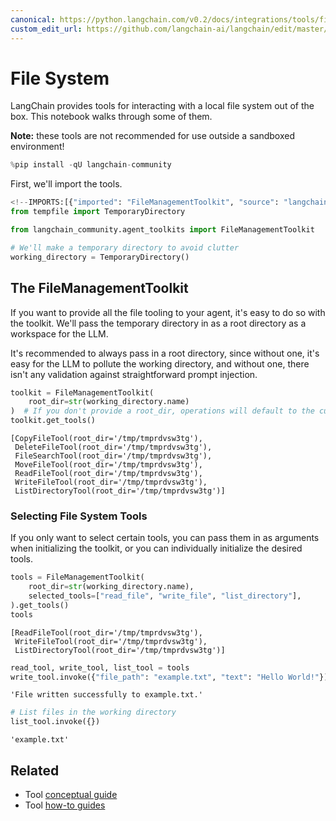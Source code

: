 ```yaml
---
canonical: https://python.langchain.com/v0.2/docs/integrations/tools/filesystem/
custom_edit_url: https://github.com/langchain-ai/langchain/edit/master/docs/docs/integrations/tools/filesystem.ipynb
---
```


# File System

LangChain provides tools for interacting with a local file system out of the box. This notebook walks through some of them.

**Note:** these tools are not recommended for use outside a sandboxed environment! 


```python
%pip install -qU langchain-community
```

First, we'll import the tools.


```python
<!--IMPORTS:[{"imported": "FileManagementToolkit", "source": "langchain_community.agent_toolkits", "docs": "https://api.python.langchain.com/en/latest/agent_toolkits/langchain_community.agent_toolkits.file_management.toolkit.FileManagementToolkit.html", "title": "File System"}]-->
from tempfile import TemporaryDirectory

from langchain_community.agent_toolkits import FileManagementToolkit

# We'll make a temporary directory to avoid clutter
working_directory = TemporaryDirectory()
```

## The FileManagementToolkit

If you want to provide all the file tooling to your agent, it's easy to do so with the toolkit. We'll pass the temporary directory in as a root directory as a workspace for the LLM.

It's recommended to always pass in a root directory, since without one, it's easy for the LLM to pollute the working directory, and without one, there isn't any validation against
straightforward prompt injection.


```python
toolkit = FileManagementToolkit(
    root_dir=str(working_directory.name)
)  # If you don't provide a root_dir, operations will default to the current working directory
toolkit.get_tools()
```



```output
[CopyFileTool(root_dir='/tmp/tmprdvsw3tg'),
 DeleteFileTool(root_dir='/tmp/tmprdvsw3tg'),
 FileSearchTool(root_dir='/tmp/tmprdvsw3tg'),
 MoveFileTool(root_dir='/tmp/tmprdvsw3tg'),
 ReadFileTool(root_dir='/tmp/tmprdvsw3tg'),
 WriteFileTool(root_dir='/tmp/tmprdvsw3tg'),
 ListDirectoryTool(root_dir='/tmp/tmprdvsw3tg')]
```


### Selecting File System Tools

If you only want to select certain tools, you can pass them in as arguments when initializing the toolkit, or you can individually initialize the desired tools.


```python
tools = FileManagementToolkit(
    root_dir=str(working_directory.name),
    selected_tools=["read_file", "write_file", "list_directory"],
).get_tools()
tools
```



```output
[ReadFileTool(root_dir='/tmp/tmprdvsw3tg'),
 WriteFileTool(root_dir='/tmp/tmprdvsw3tg'),
 ListDirectoryTool(root_dir='/tmp/tmprdvsw3tg')]
```



```python
read_tool, write_tool, list_tool = tools
write_tool.invoke({"file_path": "example.txt", "text": "Hello World!"})
```



```output
'File written successfully to example.txt.'
```



```python
# List files in the working directory
list_tool.invoke({})
```



```output
'example.txt'
```



## Related

- Tool [conceptual guide](/docs/concepts/#tools)
- Tool [how-to guides](/docs/how_to/#tools)